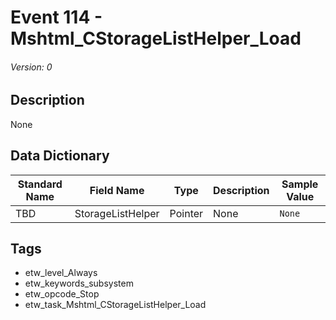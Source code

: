 # Event 114 - Mshtml_CStorageListHelper_Load
###### Version: 0

## Description
None

## Data Dictionary
|Standard Name|Field Name|Type|Description|Sample Value|
|---|---|---|---|---|
|TBD|StorageListHelper|Pointer|None|`None`|

## Tags
* etw_level_Always
* etw_keywords_subsystem
* etw_opcode_Stop
* etw_task_Mshtml_CStorageListHelper_Load